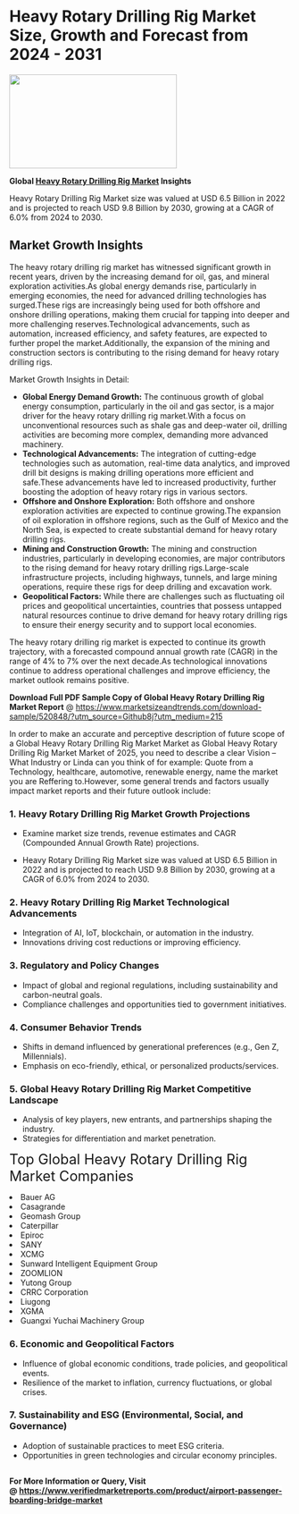 <H1>Heavy Rotary Drilling Rig Market Size, Growth and Forecast from 2024 - 2031</H1><img class="aligncenter size-medium wp-image-584254" src="https://thirdeyenews.in/wp-content/uploads/2024/09/Global-Market-Research-300x168.jpeg" alt="" width="300" height="168" /><p><strong>Global&nbsp;<a href="https://www.marketsizeandtrends.com/download-sample/520848/?utm_source=Github8j?utm_medium=215">Heavy Rotary Drilling Rig Market</a> Insights</strong></p><p>Heavy Rotary Drilling Rig Market size was valued at USD 6.5 Billion in 2022 and is projected to reach USD 9.8 Billion by 2030, growing at a CAGR of 6.0% from 2024 to 2030.</p><p><h2>Market Growth Insights</h2> <p>The heavy rotary drilling rig market has witnessed significant growth in recent years, driven by the increasing demand for oil, gas, and mineral exploration activities.As global energy demands rise, particularly in emerging economies, the need for advanced drilling technologies has surged.These rigs are increasingly being used for both offshore and onshore drilling operations, making them crucial for tapping into deeper and more challenging reserves.Technological advancements, such as automation, increased efficiency, and safety features, are expected to further propel the market.Additionally, the expansion of the mining and construction sectors is contributing to the rising demand for heavy rotary drilling rigs.</p> <p>Market Growth Insights in Detail:</p> <ul> <li><strong>Global Energy Demand Growth:</strong> The continuous growth of global energy consumption, particularly in the oil and gas sector, is a major driver for the heavy rotary drilling rig market.With a focus on unconventional resources such as shale gas and deep-water oil, drilling activities are becoming more complex, demanding more advanced machinery.</li> <li><strong>Technological Advancements:</strong> The integration of cutting-edge technologies such as automation, real-time data analytics, and improved drill bit designs is making drilling operations more efficient and safe.These advancements have led to increased productivity, further boosting the adoption of heavy rotary rigs in various sectors.</li> <li><strong>Offshore and Onshore Exploration:</strong> Both offshore and onshore exploration activities are expected to continue growing.The expansion of oil exploration in offshore regions, such as the Gulf of Mexico and the North Sea, is expected to create substantial demand for heavy rotary drilling rigs.</li> <li><strong>Mining and Construction Growth:</strong> The mining and construction industries, particularly in developing economies, are major contributors to the rising demand for heavy rotary drilling rigs.Large-scale infrastructure projects, including highways, tunnels, and large mining operations, require these rigs for deep drilling and excavation work.</li> <li><strong>Geopolitical Factors:</strong> While there are challenges such as fluctuating oil prices and geopolitical uncertainties, countries that possess untapped natural resources continue to drive demand for heavy rotary drilling rigs to ensure their energy security and to support local economies.</li> </ul> <p>The heavy rotary drilling rig market is expected to continue its growth trajectory, with a forecasted compound annual growth rate (CAGR) in the range of 4% to 7% over the next decade.As technological innovations continue to address operational challenges and improve efficiency, the market outlook remains positive.</p> <p><span class=""><strong>Download Full PDF Sample Copy of Global Heavy Rotary Drilling Rig Market Report</strong> @ <a href="https://www.marketsizeandtrends.com/download-sample/520848/?utm_source=Github8j?utm_medium=215" target="_blank">https://www.marketsizeandtrends.com/download-sample/520848/?utm_source=Github8j?utm_medium=215</a></span></p><p>In order to make an accurate and perceptive description of future scope of a Global&nbsp;Heavy Rotary Drilling Rig Market Market as Global&nbsp;Heavy Rotary Drilling Rig Market Market of 2025, you need to describe a clear Vision &ndash; What Industry or Linda can you think of for example: Quote from a Technology, healthcare, automotive, renewable energy, name the market you are Reffering to.However, some general trends and factors usually impact market reports and their future outlook include:</p><h3>1.&nbsp;<strong>Heavy Rotary Drilling Rig Market Growth Projections</strong></h3><ul><li>Examine market size trends, revenue estimates and CAGR (Compounded Annual Growth Rate) projections.</li><li><p>Heavy Rotary Drilling Rig Market size was valued at USD 6.5 Billion in 2022 and is projected to reach USD 9.8 Billion by 2030, growing at a CAGR of 6.0% from 2024 to 2030.</p></li></ul><h3>2.&nbsp;<strong>Heavy Rotary Drilling Rig Market Technological Advancements</strong></h3><ul><li>Integration of AI, IoT, blockchain, or automation in the industry.</li><li>Innovations driving cost reductions or improving efficiency.</li></ul><h3>3.&nbsp;<strong>Regulatory and Policy Changes</strong></h3><ul><li>Impact of global and regional regulations, including sustainability and carbon-neutral goals.</li><li>Compliance challenges and opportunities tied to government initiatives.</li></ul><h3>4.&nbsp;<strong>Consumer Behavior Trends</strong></h3><ul><li>Shifts in demand influenced by generational preferences (e.g., Gen Z, Millennials).</li><li>Emphasis on eco-friendly, ethical, or personalized products/services.</li></ul><h3>5.&nbsp;<strong>Global Heavy Rotary Drilling Rig Market Competitive Landscape</strong></h3><ul><li>Analysis of key players, new entrants, and partnerships shaping the industry.</li><li>Strategies for differentiation and market penetration.</li></ul><p data-pm-slice="1 1 []"><span style="color: inherit; font-family: inherit; font-size: 25px;">Top Global Heavy Rotary Drilling Rig Market Companies</span></p><div class="" data-test-id=""><p><li>Bauer AG</li><li> Casagrande</li><li> Geomash Group</li><li> Caterpillar</li><li> Epiroc</li><li> SANY</li><li> XCMG</li><li> Sunward Intelligent Equipment Group</li><li> ZOOMLION</li><li> Yutong Group</li><li> CRRC Corporation</li><li> Liugong</li><li> XGMA</li><li> Guangxi Yuchai Machinery Group</li></p></div><h3>6.&nbsp;<strong>Economic and Geopolitical Factors</strong></h3><ul><li>Influence of global economic conditions, trade policies, and geopolitical events.</li><li>Resilience of the market to inflation, currency fluctuations, or global crises.</li></ul><h3>7.&nbsp;<strong>Sustainability and ESG (Environmental, Social, and Governance)</strong></h3><ul><li>Adoption of sustainable practices to meet ESG criteria.</li><li>Opportunities in green technologies and circular economy principles.</li></ul><h2><strong style="font-size: 14px;">For More Information or Query, Visit @&nbsp;</strong><a style="background-color: #ffffff; font-size: 14px;" href="https://www.marketsizeandtrends.com/report/heavy-rotary-drilling-rig-market/" target="_blank">https://www.verifiedmarketreports.com/product/airport-passenger-boarding-bridge-market</a></h2>